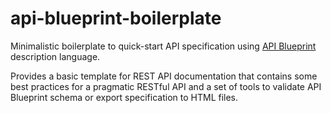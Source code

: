 # api-blueprint-boilerplate

Minimalistic boilerplate to quick-start API specification using [API Blueprint](https://apiblueprint.org/) description language. 

Provides a basic template for REST API documentation that contains some best practices for a pragmatic RESTful API and a set of tools to validate API Blueprint schema or export specification to HTML files.
